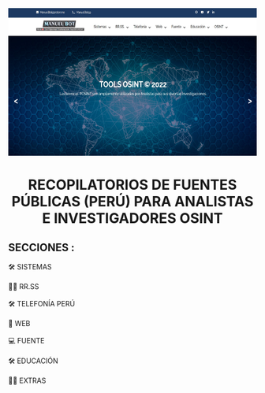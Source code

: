 
<div id="header" align="center">
  
  <img src="/images/fondo.jpg" width="630" height="300"/>
</div>
<div align="center">
<h1>
  RECOPILATORIOS DE FUENTES PÚBLICAS (PERÚ) PARA ANALISTAS E INVESTIGADORES OSINT
 </h1>
 </div>
 <h2>
SECCIONES :
 </h2>
 
 :hammer_and_wrench: SISTEMAS </br></br>
 :man_technologist: RR.SS </br></br>
 :hammer_and_wrench: TELEFONÍA PERÚ</br></br>
 :blue_book: WEB </br></br>
 :computer: FUENTE </br></br>
 :hammer_and_wrench: EDUCACIÓN</br></br>
 :man_technologist: EXTRAS </br>
